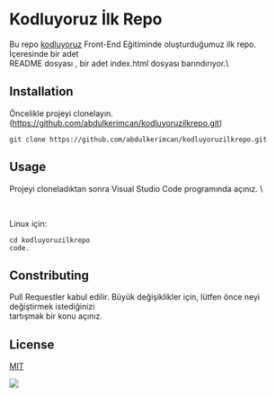 # Kodluyoruz İlk Repo

Bu repo [kodluyoruz](https://www.kodluyoruz.org) Front-End Eğitiminde oluşturduğumuz ilk repo. İçeresinde bir adet \
README dosyası , bir adet index.html dosyası barındırıyor.\

## Installation

Öncelikle projeyi clonelayın. (https://github.com/abdulkerimcan/kodluyoruzilkrepo.git)


```
git clone https://github.com/abdulkerimcan/kodluyoruzilkrepo.git
```

## Usage

Projeyi cloneladıktan sonra Visual Studio Code programında açınız. \

<br>

Linux için:
```
cd kodluyoruzilkrepo
code.

```

## Constributing

Pull Requestler kabul edilir. Büyük değişiklikler için, lütfen önce neyi değiştirmek istediğinizi <br> tartışmak bir konu açınız.

## License
[MIT](LICENSE)


![](https://imgrosetta.mynet.com.tr/file/13551491/13551491-728xauto.jpg)
